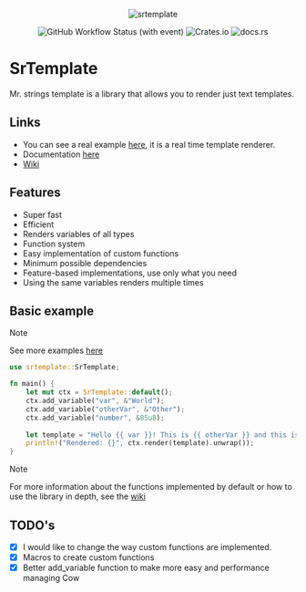 
<div align="center">

![srtemplate](https://github.com/SergioRibera/srtemplate/assets/56278796/d8e695ba-4f1b-47dd-9f70-334a4d051229)

</div>

<div align="center">

<img alt="GitHub Workflow Status (with event)" src="https://img.shields.io/github/actions/workflow/status/SergioRibera/srtemplate/ci.yml">
<img alt="Crates.io" src="https://img.shields.io/crates/v/srtemplate">
<img alt="docs.rs" src="https://img.shields.io/docsrs/srtemplate">

</div>

# SrTemplate
Mr. strings template is a library that allows you to render just text templates.

## Links
- You can see a real example [here](https://sergioribera.github.io/srtemplate/), it is a real time template renderer.
- Documentation [here](https://docs.rs/srtemplate/)
- [Wiki](https://github.com/SergioRibera/srtemplate/wiki)

## Features
- Super fast
- Efficient
- Renders variables of all types
- Function system
- Easy implementation of custom functions
- Minimum possible dependencies
- Feature-based implementations, use only what you need
- Using the same variables renders multiple times

## Basic example
> [!NOTE]
> See more examples [here](./examples)

```rs
use srtemplate::SrTemplate;

fn main() {
    let mut ctx = SrTemplate::default();
    ctx.add_variable("var", &"World");
    ctx.add_variable("otherVar", &"Other");
    ctx.add_variable("number", &85u8);
    
    let template = "Hello {{ var }}! This is {{ otherVar }} and this is number: {{number}}";
    println!("Rendered: {}", ctx.render(template).unwrap());
}
```

> [!NOTE]
>  For more information about the functions implemented by default or how to use the library in depth, see the [wiki](https://github.com/SergioRibera/srtemplate/wiki)

## TODO's
- [x] I would like to change the way custom functions are implemented.
- [x] Macros to create custom functions
- [x] Better add_variable function to make more easy and performance managing Cow
